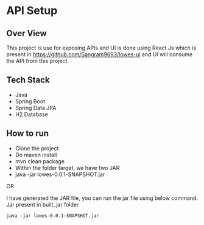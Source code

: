 # API Setup
## Over View
This project is use for exposing APIs and UI is done using React Js which is present in https://github.com/Sangram9693/lowes-ui and UI will consume the API from this project. 

## Tech Stack
- Java
- Spring Boot
- Spring Data JPA
- H2 Database

## How to run
- Clone the project
- Do maven install
- mvn clean package
- Within the folder target, we have two JAR
- java -jar lowes-0.0.1-SNAPSHOT.jar

OR

I have generated the JAR file, you can run the jar file using below command. Jar present in built_jar folder
```
java -jar lowes-0.0.1-SNAPSHOT.jar
```

